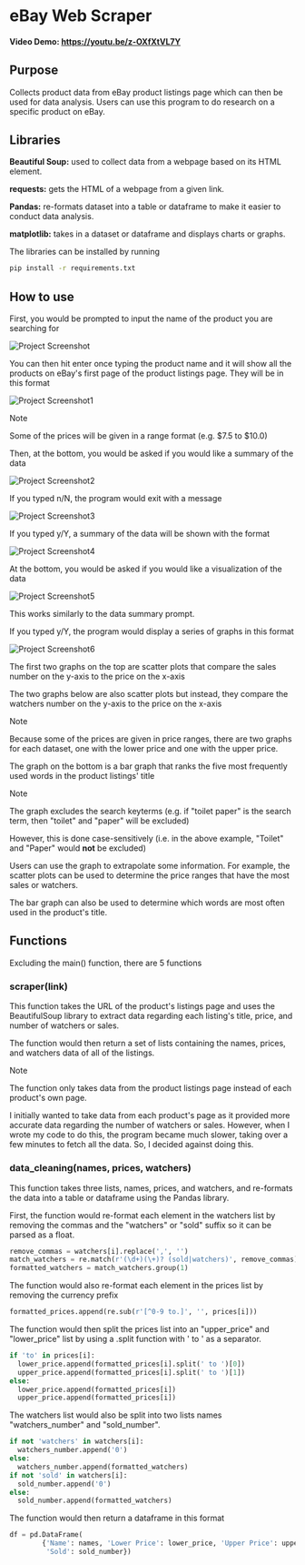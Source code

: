 # eBay Web Scraper
  #### Video Demo: https://youtu.be/z-OXfXtVL7Y
## Purpose
Collects product data from eBay product listings page which can then be used for data analysis. Users can use this program to do research on a specific product on eBay.

## Libraries
**Beautiful Soup:** used to collect data from a webpage based on its HTML element.

**requests:** gets the HTML of a webpage from a given link.

**Pandas:** re-formats dataset into a table or dataframe to make it easier to conduct data analysis.

**matplotlib:** takes in a dataset or dataframe and displays charts or graphs.

The libraries can be installed by running
```bash
pip install -r requirements.txt
```

## How to use
First, you would be prompted to input the name of the product you are searching for

![Project Screenshot](https://github.com/Vincent-Ang523/CS50P-Final-Project/assets/99592424/9a65dc7a-677b-4107-ac73-b8e77ebd0c5d)

You can then hit enter once typing the product name and it will show all the products on eBay's first page of the product listings page. They will be in this format

![Project Screenshot1](https://github.com/Vincent-Ang523/CS50P-Final-Project/assets/99592424/35a12640-5d9a-4a2b-82bb-a5b883b5d501)

> [!NOTE]  
> Some of the prices will be given in a range format (e.g. $7.5 to $10.0)

Then, at the bottom, you would be asked if you would like a summary of the data

![Project Screenshot2](https://github.com/Vincent-Ang523/CS50P-Final-Project/assets/99592424/892768d1-e3ce-42ca-bca5-665fce17f815)

If you typed n/N, the program would exit with a message

![Project Screenshot3](https://github.com/Vincent-Ang523/CS50P-Final-Project/assets/99592424/e02f77f3-09ab-4241-9ba3-18f6453233f1)

If you typed y/Y, a summary of the data will be shown with the format

![Project Screenshot4](https://github.com/Vincent-Ang523/CS50P-Final-Project/assets/99592424/245495e4-40b3-48c5-b460-89fbe5703eea)

At the bottom, you would be asked if you would like a visualization of the data

![Project Screenshot5](https://github.com/Vincent-Ang523/CS50P-Final-Project/assets/99592424/52858781-7a8b-431c-b6f9-839452ea73b5)

This works similarly to the data summary prompt.

If you typed y/Y, the program would display a series of graphs in this format

![Project Screenshot6](https://github.com/Vincent-Ang523/CS50P-Final-Project/assets/99592424/fdb29725-36ab-41cf-85dc-60214616fe88)

The first two graphs on the top are scatter plots that compare the sales number on the y-axis to the price on the x-axis

The two graphs below are also scatter plots but instead, they compare the watchers number on the y-axis to the price on the x-axis

> [!NOTE]  
> Because some of the prices are given in price ranges, there are two graphs for each dataset, one with the lower price and one with the upper price.

The graph on the bottom is a bar graph that ranks the five most frequently used words in the product listings' title

> [!NOTE]  
> The graph excludes the search keyterms (e.g. if "toilet paper" is the search term, then "toilet" and "paper" will be excluded)
>
> However, this is done case-sensitively (i.e. in the above example, "Toilet" and "Paper" would **not** be excluded)

Users can use the graph to extrapolate some information. For example, the scatter plots can be used to determine the price ranges that have the most sales or watchers.

The bar graph can also be used to determine which words are most often used in the product's title.

## Functions
Excluding the main() function, there are 5 functions

### scraper(link)
This function takes the URL of the product's listings page and uses the BeautifulSoup library to extract data regarding each listing's title, price, and number of watchers or sales.

The function would then return a set of lists containing the names, prices, and watchers data of all of the listings.

> [!NOTE]  
> The function only takes data from the product listings page instead of each product's own page.
>
> I initially wanted to take data from each product's page as it provided more accurate data regarding the number of watchers or sales. However, when I wrote my code to do this, the program became much slower, taking over a few minutes to fetch all the data. So, I decided against doing this.


### data_cleaning(names, prices, watchers)
This function takes three lists, names, prices, and watchers, and re-formats the data into a table or dataframe using the Pandas library.

First, the function would re-format each element in the watchers list by removing the commas and the "watchers" or "sold" suffix so it can be parsed as a float.
```python
remove_commas = watchers[i].replace(',', '')
match_watchers = re.match(r'(\d+)(\+)? (sold|watchers)', remove_commas)
formatted_watchers = match_watchers.group(1)
```
The function would also re-format each element in the prices list by removing the currency prefix
```python
formatted_prices.append(re.sub(r'[^0-9 to.]', '', prices[i]))
```
The function would then split the prices list into an "upper_price" and "lower_price" list by using a .split function with ' to ' as a separator.
```python
if 'to' in prices[i]:
  lower_price.append(formatted_prices[i].split(' to ')[0])
  upper_price.append(formatted_prices[i].split(' to ')[1])
else:
  lower_price.append(formatted_prices[i])
  upper_price.append(formatted_prices[i])
```
The watchers list would also be split into two lists names "watchers_number" and "sold_number".
```python
if not 'watchers' in watchers[i]:
  watchers_number.append('0')
else:
  watchers_number.append(formatted_watchers)
if not 'sold' in watchers[i]:
  sold_number.append('0')
else:
  sold_number.append(formatted_watchers)
```
The function would then return a dataframe in this format
```python
df = pd.DataFrame(
        {'Name': names, 'Lower Price': lower_price, 'Upper Price': upper_price, 'Watchers': watchers_number,
         'Sold': sold_number})
```
